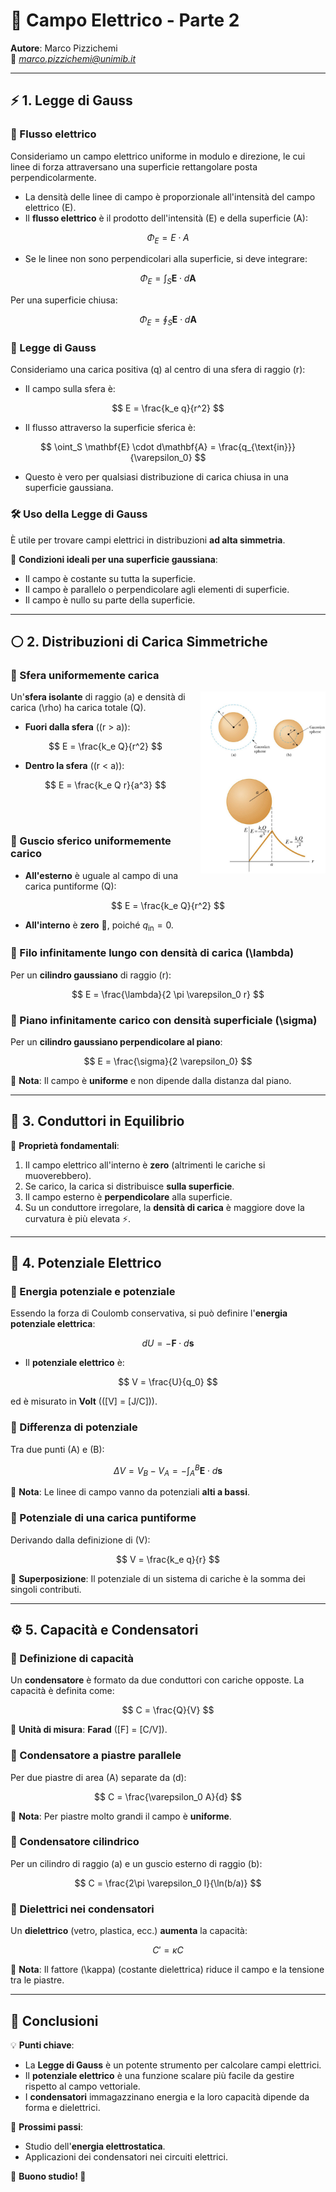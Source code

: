 # 📡 Campo Elettrico - Parte 2

**Autore**: Marco Pizzichemi  
📧 *marco.pizzichemi@unimib.it*  

---

## ⚡ 1. Legge di Gauss

### 🔹 Flusso elettrico  
Consideriamo un campo elettrico uniforme in modulo e direzione, le cui linee di forza attraversano una superficie rettangolare posta perpendicolarmente.  

- La densità delle linee di campo è proporzionale all'intensità del campo elettrico \(E\).
- Il **flusso elettrico** è il prodotto dell'intensità \(E\) e della superficie \(A\):

$$
  \Phi_E = E \cdot A
$$

- Se le linee non sono perpendicolari alla superficie, si deve integrare:

$$
  \Phi_E = \int_S \mathbf{E} \cdot d\mathbf{A}
$$

  Per una superficie chiusa:

$$
  \Phi_E = \oint_S \mathbf{E} \cdot d\mathbf{A}
$$

### 🔹 Legge di Gauss  
Consideriamo una carica positiva \(q\) al centro di una sfera di raggio \(r\):

- Il campo sulla sfera è:

$$
  E = \frac{k_e q}{r^2}
$$

- Il flusso attraverso la superficie sferica è:

$$
  \oint_S \mathbf{E} \cdot d\mathbf{A} = \frac{q_{\text{in}}}{\varepsilon_0}
$$

- Questo è vero per qualsiasi distribuzione di carica chiusa in una superficie gaussiana.

### 🛠️ Uso della Legge di Gauss  
È utile per trovare campi elettrici in distribuzioni **ad alta simmetria**.

📌 **Condizioni ideali per una superficie gaussiana**:
- Il campo è costante su tutta la superficie.
- Il campo è parallelo o perpendicolare agli elementi di superficie.
- Il campo è nullo su parte della superficie.

---

## ⚪ 2. Distribuzioni di Carica Simmetriche

### 🔹 Sfera uniformemente carica

<img align="right" width="200" src="sferacarica1.png" alt="Descrizione">
<p> 
  
Un'**sfera isolante** di raggio \(a\) e densità di carica \(\rho\) ha carica totale \(Q\).  

- **Fuori dalla sfera** (\(r > a\)):

$$
  E = \frac{k_e Q}{r^2}
$$

- **Dentro la sfera** (\(r < a\)):

$$
  E = \frac{k_e Q r}{a^3}
$$


</p>

<br>
<br>

### 🔹 Guscio sferico uniformemente carico  
- **All'esterno** è uguale al campo di una carica puntiforme \(Q\):

$$
  E = \frac{k_e Q}{r^2}
$$

- **All'interno** è **zero** 🚫, poiché $q_{\text{in}} = 0$.

### 🔹 Filo infinitamente lungo con densità di carica \(\lambda\)  
Per un **cilindro gaussiano** di raggio \(r\):

$$
  E = \frac{\lambda}{2 \pi \varepsilon_0 r}
$$

### 🔹 Piano infinitamente carico con densità superficiale \(\sigma\)  
Per un **cilindro gaussiano perpendicolare al piano**:

$$
  E = \frac{\sigma}{2 \varepsilon_0}
$$

📌 **Nota**: Il campo è **uniforme** e non dipende dalla distanza dal piano.

---

## 🔋 3. Conduttori in Equilibrio

🚀 **Proprietà fondamentali**:
1. Il campo elettrico all'interno è **zero** (altrimenti le cariche si muoverebbero).
2. Se carico, la carica si distribuisce **sulla superficie**.
3. Il campo esterno è **perpendicolare** alla superficie.
4. Su un conduttore irregolare, la **densità di carica** è maggiore dove la curvatura è più elevata ⚡.

---

## 🔌 4. Potenziale Elettrico

### 🔹 Energia potenziale e potenziale  
Essendo la forza di Coulomb conservativa, si può definire l'**energia potenziale elettrica**:

$$
  dU = -\mathbf{F} \cdot d\mathbf{s}
$$

- Il **potenziale elettrico** è:

$$
  V = \frac{U}{q_0}
$$

  ed è misurato in **Volt** (\([V] = [J/C]\)).

### 🔹 Differenza di potenziale  
Tra due punti \(A\) e \(B\):

$$
  \Delta V = V_B - V_A = - \int_A^B \mathbf{E} \cdot d\mathbf{s}
$$

📌 **Nota**: Le linee di campo vanno da potenziali **alti a bassi**.

### 🔹 Potenziale di una carica puntiforme  
Derivando dalla definizione di \(V\):

$$
  V = \frac{k_e q}{r}
$$

  📌 **Superposizione**: Il potenziale di un sistema di cariche è la somma dei singoli contributi.

---

## ⚙️ 5. Capacità e Condensatori

### 🔹 Definizione di capacità  
Un **condensatore** è formato da due conduttori con cariche opposte. La capacità è definita come:

$$
  C = \frac{Q}{V}
$$

  📌 **Unità di misura**: **Farad** \([F] = [C/V]\).

### 🔹 Condensatore a **piastre parallele**  
Per due piastre di area \(A\) separate da \(d\):

$$
  C = \frac{\varepsilon_0 A}{d}
$$

📌 **Nota**: Per piastre molto grandi il campo è **uniforme**.

### 🔹 Condensatore **cilindrico**  
Per un cilindro di raggio \(a\) e un guscio esterno di raggio \(b\):

$$
  C = \frac{2\pi \varepsilon_0 l}{\ln(b/a)}
$$

### 🔹 Dielettrici nei condensatori  
Un **dielettrico** (vetro, plastica, ecc.) **aumenta** la capacità:

  $$
  C' = \kappa C
  $$

  📌 **Nota**: Il fattore \(\kappa\) (costante dielettrica) riduce il campo e la tensione tra le piastre.

---

## 🎯 Conclusioni

💡 **Punti chiave**:
- La **Legge di Gauss** è un potente strumento per calcolare campi elettrici.
- Il **potenziale elettrico** è una funzione scalare più facile da gestire rispetto al campo vettoriale.
- I **condensatori** immagazzinano energia e la loro capacità dipende da forma e dielettrici.

🔬 **Prossimi passi**:
- Studio dell'**energia elettrostatica**.
- Applicazioni dei condensatori nei circuiti elettrici.

📖 **Buono studio! 🚀**
